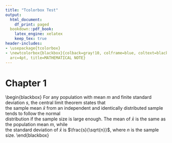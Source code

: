 ```yaml
---
title: "Tcolorbox Test"
output:
  html_document:
    df_print: paged
  bookdown::pdf_book:
    latex_engine: xelatex
    keep_tex: true
header-includes:
- \usepackage{tcolorbox}
- \newtcolorbox{blackbox}{colback=gray!10, colframe=blue, coltext=black, boxsep=5pt,
  arc=4pt, title=MATHEMATICAL NOTE}
---
```




# Chapter 1

\begin{blackbox}
For any population with mean $m$ and finite standard deviation $s$, the central limit theorem states that  
the sample mean $\bar{x}$ from an independent and identically distributed sample tends to follow the normal  
distribution if the sample size is large enough. The mean of $\bar{x}$ is the same as the population mean $m$, while  
the standard deviation of $\bar{x}$ is $\frac{s}{\sqrt{n}}$, where $n$ is the sample size.
\end{blackbox}
